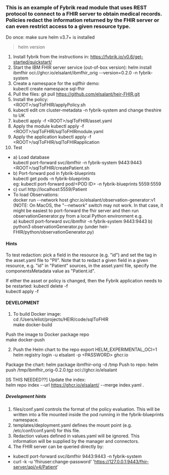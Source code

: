 ### This is an example of Fybrik read module that uses REST protocol to connect to a FHIR server to obtain medical records.  Policies redact the information returned by the FHIR server or can even restrict access to a given resource type.


Do once:  make sure helm v3.7+ is installed
> helm version

1. Install fybrik from the instructions in: https://fybrik.io/v0.6/get-started/quickstart/
2. Start the IBM FHIR server service (out-of-box version):
helm install ibmfhir oci://ghcr.io/elsalant/ibmfhir_orig --version=0.2.0 -n fybrik-system
3. Create a namespace for the sqlfhir demo:  
kubectl create namespace sql-fhir
3. Pull the files:
git pull https://github.com/elsalant/heir-FHIR.git
4. Install the policy:  
\<ROOT>/sqlToFHIR/applyPolicy.sh
5. kubectl edit cm cluster-metadata -n fybrik-system
and change theshire to UK
6. kubectl apply -f \<ROOT>/sqlToFHIR/asset.yaml
7. Apply the module
kubectl apply -f \<ROOT>/sqlToFHIR/sqlToFHIRmodule.yaml  
8. Apply the application
kubectl apply -f \<ROOT>/sqlToFHIR/sqlToFHIRapplication
9. Test
- a) Load database  
kubectl port-forward svc/ibmfhir -n fybrik-system 9443:9443  
\<ROOT>/sqlToFHIR/createPatient.sh
- b) Port-forward pod in fybrik-blueprints  
 kubectl get pods -n fybrik-blueprints  
eg: kubectl port-forward pod/\<POD ID> -n fybrik-blueprints 5559:5559
- c) curl http://localhost:5559/Patient
- To load Observations:  
  docker run --network host ghcr.io/elsalant/observation-generator:v1
(NOTE: On MacOS, the "--network" switch may not work.  In that case, it might be easiest to port-forward the fhir server and 
then run observationGenerator.py from a local Python environment
e.g.  
  a) kubectl port-forward svc/ibmfhir -n fybrik-system 9443:9443
  b) python3 observationGenerator.py (under heir-FHIR/python/observationGenerator.py)

#### Hints
To test redaction: pick a field in the resource (e.g. "id") and set the tag in the asset.yaml file to "PII".
Note that to redact a given field in a given resource, e.g. "id" in "Patient" sources, in the asset.yaml file, specify the componentsMetadata value as "Patient.id".

If either the asset or policy is changed, then the Fybrik application needs to be restarted:
kubectl delete -f <name of FybrikApplication file>  
kubectl apply -f <name of FybrikApplication file>
 
#### DEVELOPMENT

1. To build Docker image:  
cd /Users/eliot/projects/HEIR/code/sqlToFHIR  
make docker-build  

Push the image to Docker package repo  
make docker-push

2. Push the Helm chart to the repo
export HELM_EXPERIMENTAL_OCI=1  
helm registry login -u elsalant -p \<PASSWORD> ghcr.io

Package the chart:
helm package ibmfhir-orig -d /tmp
Push to repo: 
helm push /tmp/ibmfhir_orig-0.2.0.tgz oci://ghcr.io/elsalant

[IS THIS NEEDED??] Update the index:  
helm repo index --url https://ghcr.io/elsalant/ --merge index.yaml .

##### Development hints
1. files/conf.yaml controls the format of the policy evaluation.  This will be written into a file mounted inside the pod running in the fybrik-blueprints namespace.
2. templates/deployment.yaml defines the mount point (e.g. /etc/conf/conf.yaml) for this file.
3. Redaction values defined in values.yaml will be ignored.  This information will be supplied by the manager and connectors.
4. The FHIR server can be queried directly by:
 - kubectl port-forward svc/ibmfhir 9443:9443 -n fybrik-system  
 - curl -k -u 'fhiruser:change-password' 'https://127.0.0.1:9443/fhir-server/api/v4/Patient'

